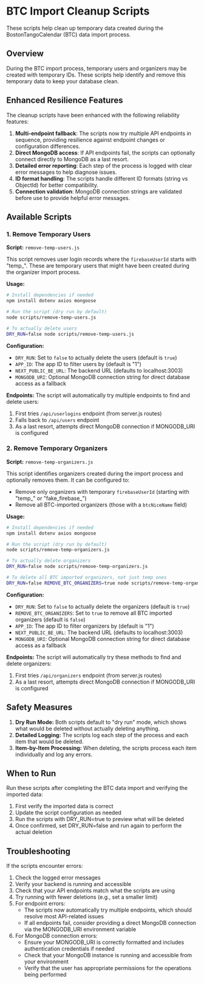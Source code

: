 # BTC Import Cleanup Scripts

These scripts help clean up temporary data created during the BostonTangoCalendar (BTC) data import process.

## Overview

During the BTC import process, temporary users and organizers may be created with temporary IDs. These scripts help identify and remove this temporary data to keep your database clean.

## Enhanced Resilience Features

The cleanup scripts have been enhanced with the following reliability features:

1. **Multi-endpoint fallback**: The scripts now try multiple API endpoints in sequence, providing resilience against endpoint changes or configuration differences.
2. **Direct MongoDB access**: If API endpoints fail, the scripts can optionally connect directly to MongoDB as a last resort.
3. **Detailed error reporting**: Each step of the process is logged with clear error messages to help diagnose issues.
4. **ID format handling**: The scripts handle different ID formats (string vs ObjectId) for better compatibility.
5. **Connection validation**: MongoDB connection strings are validated before use to provide helpful error messages.

## Available Scripts

### 1. Remove Temporary Users

**Script:** `remove-temp-users.js`

This script removes user login records where the `firebaseUserId` starts with "temp_". These are temporary users that might have been created during the organizer import process.

**Usage:**
```bash
# Install dependencies if needed
npm install dotenv axios mongoose

# Run the script (dry run by default)
node scripts/remove-temp-users.js

# To actually delete users
DRY_RUN=false node scripts/remove-temp-users.js
```

**Configuration:**
- `DRY_RUN`: Set to `false` to actually delete the users (default is `true`)
- `APP_ID`: The app ID to filter users by (default is "1")
- `NEXT_PUBLIC_BE_URL`: The backend URL (defaults to localhost:3003)
- `MONGODB_URI`: Optional MongoDB connection string for direct database access as a fallback

**Endpoints:**
The script will automatically try multiple endpoints to find and delete users:
1. First tries `/api/userlogins` endpoint (from server.js routes)
2. Falls back to `/api/users` endpoint
3. As a last resort, attempts direct MongoDB connection if MONGODB_URI is configured

### 2. Remove Temporary Organizers

**Script:** `remove-temp-organizers.js`

This script identifies organizers created during the import process and optionally removes them. It can be configured to:
- Remove only organizers with temporary `firebaseUserId` (starting with "temp_" or "fake_firebase_")
- Remove all BTC-imported organizers (those with a `btcNiceName` field)

**Usage:**
```bash
# Install dependencies if needed
npm install dotenv axios mongoose

# Run the script (dry run by default)
node scripts/remove-temp-organizers.js

# To actually delete organizers
DRY_RUN=false node scripts/remove-temp-organizers.js

# To delete all BTC imported organizers, not just temp ones
DRY_RUN=false REMOVE_BTC_ORGANIZERS=true node scripts/remove-temp-organizers.js
```

**Configuration:**
- `DRY_RUN`: Set to `false` to actually delete the organizers (default is `true`)
- `REMOVE_BTC_ORGANIZERS`: Set to `true` to remove all BTC imported organizers (default is `false`)
- `APP_ID`: The app ID to filter organizers by (default is "1")
- `NEXT_PUBLIC_BE_URL`: The backend URL (defaults to localhost:3003)
- `MONGODB_URI`: Optional MongoDB connection string for direct database access as a fallback

**Endpoints:**
The script will automatically try these methods to find and delete organizers:
1. First tries `/api/organizers` endpoint (from server.js routes)
2. As a last resort, attempts direct MongoDB connection if MONGODB_URI is configured

## Safety Measures

1. **Dry Run Mode:** Both scripts default to "dry run" mode, which shows what would be deleted without actually deleting anything.
2. **Detailed Logging:** The scripts log each step of the process and each item that would be deleted.
3. **Item-by-Item Processing:** When deleting, the scripts process each item individually and log any errors.

## When to Run

Run these scripts after completing the BTC data import and verifying the imported data:

1. First verify the imported data is correct
2. Update the script configuration as needed
3. Run the scripts with DRY_RUN=true to preview what will be deleted
4. Once confirmed, set DRY_RUN=false and run again to perform the actual deletion

## Troubleshooting

If the scripts encounter errors:

1. Check the logged error messages
2. Verify your backend is running and accessible
3. Check that your API endpoints match what the scripts are using
4. Try running with fewer deletions (e.g., set a smaller limit)
5. For endpoint errors:
   - The scripts now automatically try multiple endpoints, which should resolve most API-related issues
   - If all endpoints fail, consider providing a direct MongoDB connection via the MONGODB_URI environment variable
6. For MongoDB connection errors:
   - Ensure your MONGODB_URI is correctly formatted and includes authentication credentials if needed
   - Check that your MongoDB instance is running and accessible from your environment
   - Verify that the user has appropriate permissions for the operations being performed